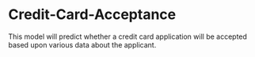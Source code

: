 # Credit-Card-Acceptance
This model will predict whether a credit card application will be accepted based upon various data about the applicant.
